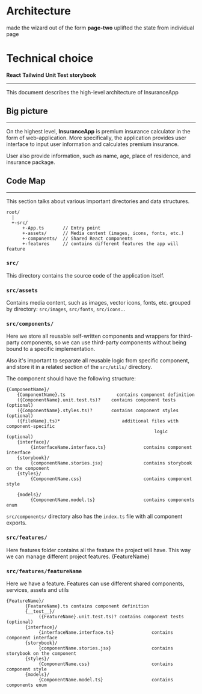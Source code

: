 # Architecture

made the wizard out of the form **page-two**
uplifted the state from individual page

# Technical choice

**React**
**Tailwind**
**Unit Test**
**storybook**

---

This document describes the high-level architecture of InsuranceApp

## Big picture

---

On the highest level, **InsuranceApp** is premium insurance calculator in the form of web-application.
More specifically, the application provides user interface to input user information and calculates premium insurance.

User also provide information, such as name, age, place of residence, and insurance package.

## Code Map

---

This section talks about various important directories and data
structures.

```
root/
  |
  +-src/
      +-App.ts       // Entry point
      +-assets/      // Media content (images, icons, fonts, etc.)
      +-components/  // Shared React components
      +-features     // contains different features the app will feature

```

### `src/`

This directory contains the source code of the application itself.

### `src/assets`

Contains media content, such as images, vector icons, fonts, etc. grouped
by directory:
`src/images`, `src/fonts`, `src/icons`...

### `src/components/`

Here we store all reusable self-written components and wrappers for
third-party components, so we can use third-party components without being
bound to a specific implementation.

Also it's important to separate all reusable logic from specific component,
and store it in a related section of the `src/utils/` directory.

The component should have the following structure:

```
{ComponentName}/
    {ComponentName}.ts		             contains component definition
    ({ComponentName}.unit.test.ts)?    contains component tests (optional)
    ({ComponentName}.styles.ts)?       contains component styles (optional)
    ({fileName}.ts)*		               additional files with component-specific
								                       logic (optional)
    {interface}/
         {interfaceName.interface.ts}              contains component interface
    {storybook}/
         {componentName.stories.jsx}               contains storybook on the component
    {styles}/
         {ComponentName.css}                       contains component style

    {models}/
         {ComponentName.model.ts}                  contains components enum
```

`src/components/` directory also has the `index.ts` file with all component exports.

### `src/features/`

Here features folder contains all the feature the project will have. This way we can manage different project features.
{FeatureName}

### `src/features/featureName`

Here we have a feature. Features can use different shared components, services, assets and utils

```
{FeatureName}/
       {FeatureName}.ts contains component definition
       {__test__}/
            ({FeatureName}.unit.test.ts)? contains component tests (optional)
       {interface}/
            {interfaceName.interface.ts}              contains component interface
       {storybook}/
            {componentName.stories.jsx}               contains storybook on the component
       {styles}/
            {ComponentName.css}                       contains component style
       {models}/
            {ComponentName.model.ts}                  contains components enum
```

